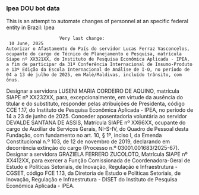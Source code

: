  ### Ipea DOU bot data
 This is an attempt to automate changes of personnel at an specific federal entity in Brazil: Ipea
 
                        Very last change: 
 	 10 June, 2025
	Autorizar o Afastamento do País do servidor Lucas Ferraz Vasconcelos, ocupante do cargo de Técnico de Planejamento e Pesquisa, matrícula Siape nº XX321XX, do Instituto de Pesquisa Econômica Aplicada - IPEA, a fim de participar da 31ª Conferência Internacional de Insumo-Produto e 13º Edição da Escola Internacional de Análise de I-O, no período de 04 a 13 de julho de 2025, em Malé/Maldivas, incluído trânsito, com ônus.
Designar a servidora LUSENI MARIA CORDEIRO DE AQUINO, matrícula SIAPE nº XX232XX, para, excepcionalmente, em virtude da ausência do titular e do substituto, responder pelas atribuições de Presidenta, código CCE 1.17, do Instituto de Pesquisa Econômica Aplicada - IPEA, no período de 14 a 23 de junho de 2025.
Conceder aposentadoria voluntária ao servidor DEVALDE SANTANA DE ASSIS, Matrícula SIAPE nº XX66XX, ocupante do cargo de Auxiliar de Serviços Gerais, NI-S-IV, do Quadro de Pessoal desta Fundação, com fundamento no art. 10, § 1º, inciso I, da Emenda Constitucional n.º 103, de 12 de novembro de 2019, declarando em decorrência extinção do cargo (Processo n.º 03001.001683/2025-67).
Designar a servidora GRAZIELA FERRERO ZUCOLOTO, Matrícula SIAPE nº XX412XX, para exercer a Função Comissionada de Coordenadora-Geral de Estudo e Políticas Setoriais, de Inovação, Regulação e Infraestrutura - CGSET, código FCE 1.13, da Diretoria de Estudo e Políticas Setoriais, de Inovação, Regulação e Infraestrutura - DISET do Instituto de Pesquisa Econômica Aplicada - IPEA.
